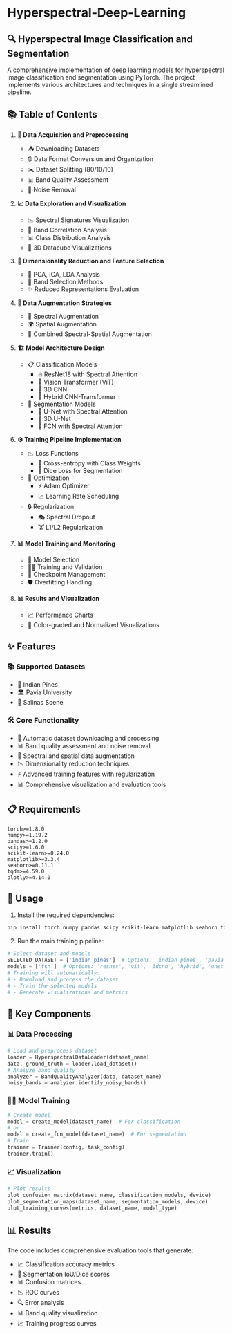 # Hyperspectral-Deep-Learning
## 🔍 Hyperspectral Image Classification and Segmentation
A comprehensive implementation of deep learning models for hyperspectral image classification and segmentation using PyTorch. The project implements various architectures and techniques in a single streamlined pipeline.

## 📚 Table of Contents
1. **🔄 Data Acquisition and Preprocessing**
   - 📥 Downloading Datasets
   - 🔃 Data Format Conversion and Organization
   - ✂️ Dataset Splitting (80/10/10)
   - 📊 Band Quality Assessment
   - 🧹 Noise Removal

2. **📈 Data Exploration and Visualization**
   - 📉 Spectral Signatures Visualization
   - 🔗 Band Correlation Analysis
   - 📊 Class Distribution Analysis
   - 🎲 3D Datacube Visualizations

3. **🎯 Dimensionality Reduction and Feature Selection**
   - 🧮 PCA, ICA, LDA Analysis
   - 🎯 Band Selection Methods
   - ✨ Reduced Representations Evaluation

4. **🔄 Data Augmentation Strategies**
   - 🌊 Spectral Augmentation
   - 🌍 Spatial Augmentation
   - 🔄 Combined Spectral-Spatial Augmentation

5. **🏗️ Model Architecture Design**
   - 📋 Classification Models
     - 🔥 ResNet18 with Spectral Attention
     - 🤖 Vision Transformer (ViT)
     - 🧊 3D CNN
     - 🔄 Hybrid CNN-Transformer
   - 🎨 Segmentation Models
     - 🌈 U-Net with Spectral Attention
     - 🎲 3D U-Net
     - 🎯 FCN with Spectral Attention

6. **⚙️ Training Pipeline Implementation**
   - 📉 Loss Functions
     - 💫 Cross-entropy with Class Weights
     - 🎯 Dice Loss for Segmentation
   - 🔧 Optimization
     - ⚡ Adam Optimizer
     - 📈 Learning Rate Scheduling
   - 🔒 Regularization
     - 🎭 Spectral Dropout
     - 🏋️ L1/L2 Regularization

7. **📊 Model Training and Monitoring**
   - 🎯 Model Selection
   - 🏃‍♂️ Training and Validation
   - 💾 Checkpoint Management
   - 🛡️ Overfitting Handling

8. **📊 Results and Visualization**
   - 📈 Performance Charts
   - 🎨 Color-graded and Normalized Visualizations

## ✨ Features
### 📚 Supported Datasets
- 🌾 Indian Pines
- 🏛️ Pavia University
- 🌱 Salinas Scene

### 🛠️ Core Functionality
- 🔄 Automatic dataset downloading and processing
- 📊 Band quality assessment and noise removal
- 🔄 Spectral and spatial data augmentation
- 📉 Dimensionality reduction techniques
- ⚡ Advanced training features with regularization
- 📊 Comprehensive visualization and evaluation tools

## 📋 Requirements
```text
torch>=1.8.0
numpy>=1.19.2
pandas>=1.2.0
scipy>=1.6.0
scikit-learn>=0.24.0
matplotlib>=3.3.4
seaborn>=0.11.1
tqdm>=4.59.0
plotly>=4.14.0
```

## 🚀 Usage
1. Install the required dependencies:
```bash
pip install torch numpy pandas scipy scikit-learn matplotlib seaborn tqdm plotly
```

2. Run the main training pipeline:
```python
# Select dataset and models
SELECTED_DATASET = ['indian_pines']  # Options: 'indian_pines', 'pavia_university', 'salinas'
models = ['fcn']  # Options: 'resnet', 'vit', '3dcnn', 'hybrid', 'unet', 'fcn'
# Training will automatically:
# - Download and process the dataset
# - Train the selected models
# - Generate visualizations and metrics
```

## 🔑 Key Components
### 📊 Data Processing
```python
# Load and preprocess dataset
loader = HyperspectralDataLoader(dataset_name)
data, ground_truth = loader.load_dataset()
# Analyze band quality
analyzer = BandQualityAnalyzer(data, dataset_name)
noisy_bands = analyzer.identify_noisy_bands()
```

### 🏃‍♂️ Model Training
```python
# Create model
model = create_model(dataset_name)  # For classification
# or
model = create_fcn_model(dataset_name)  # For segmentation
# Train
trainer = Trainer(config, task_config)
trainer.train()
```

### 📈 Visualization
```python
# Plot results
plot_confusion_matrix(dataset_name, classification_models, device)
plot_segmentation_maps(dataset_name, segmentation_models, device)
plot_training_curves(metrics, dataset_name, model_type)
```

## 📊 Results
The code includes comprehensive evaluation tools that generate:
- 📈 Classification accuracy metrics
- 🎯 Segmentation IoU/Dice scores
- 📊 Confusion matrices
- 📉 ROC curves
- 🔍 Error analysis
- 📊 Band quality visualization
- 📈 Training progress curves

